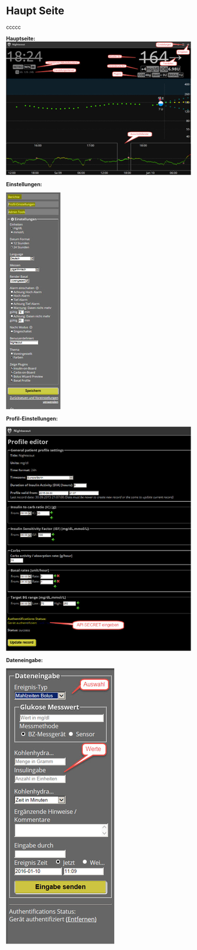 # Haupt Seite


ccccc

**Hauptseite:**
![nightscout_base_site](../images/nightscout/nightscout_base_site.jpg)



**Einstellungen:**

![nightscout_einstellungen](../images/nightscout/nightscout_einstellungen.jpg)


**Profil-Einstellungen:**


![nightscout_profile_editor](../images/nightscout/nightscout_profile_editor.jpg)



**Dateneingabe:**

![nightscout_dateneingabe](../images/nightscout/nightscout_dateneingabe.jpg)










